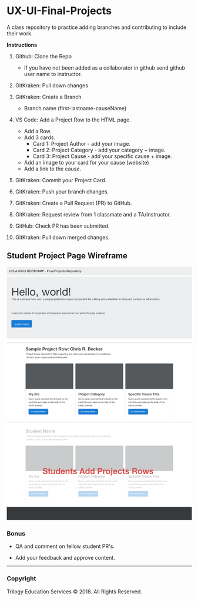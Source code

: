 # UX-UI-Final-Projects

A class repository to practice adding branches and contributing to include their work.

**Instructions**

1. Github: Clone the Repo 

    - If you have not been added as a collaborator in github send github user name to instructor.

2. GitKraken: Pull down changes

3. GitKraken: Create a Branch
    - Branch name (first-lastname-causeName)

4. VS Code: Add a Project Row to the HTML page. 

   - Add a Row.
   - Add 3 cards.
     - Card 1: Project Author - add your image.
     - Card 2: Project Category - add your category + image.
     - Card 3: Project Cause - add your specific cause + image.
   - Add an image to your card for your cause (website)
   - Add a link to the cause.  

5. GitKraken: Commit your Project Card.

6. GitKraken: Push your branch changes.

7. GitKraken: Create a Pull Request (PR) to GitHub.

8. GitKraken: Request review from 1 classmate and a TA/Instructor.

9. GitHub: Check PR has been submitted. 

10. GitKraken: Pull down merged changes.

## Student Project Page Wireframe

![Bootstrap Component Wireframe](images/UCLA-UX-UI-Bootcamp-Wireframe.png)

### Bonus 

- QA and comment on fellow student PR's.

- Add your feedback and approve content.

---

### Copyright

Trilogy Education Services © 2018. All Rights Reserved.
